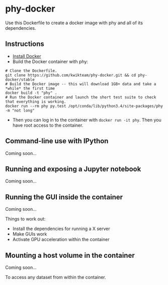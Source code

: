 # phy-docker

Use this Dockerfile to create a docker image with phy and all of its dependencies.

## Instructions

* [Install Docker](https://docs.docker.com/installation/)
* Build the Docker container with phy:

```
# Clone the Dockerfile.
git clone https://github.com/kwikteam/phy-docker.git && cd phy-docker/stable
# Build the Docker image -- this will download 1GB+ data and take a *while* the first time
docker build -t "phy" .
# Run the Docker container and launch the short test suite to check that everything is working.
docker run --rm phy py.test /opt/conda/lib/python3.4/site-packages/phy -m "not long"
```

* Then you can log in to the container with `docker run -it phy`. Then you have root access to the container.

## Command-line use with IPython

Coming soon...

## Running and exposing a Jupyter notebook

Coming soon...

## Running the GUI inside the container

Coming soon...

Things to work out:

* Install the dependencies for running a X server
* Make GUIs work
* Activate GPU acceleration within the container

## Mounting a host volume in the container

Coming soon...

To access any dataset from within the container.
